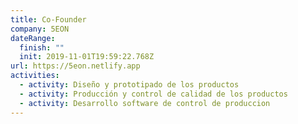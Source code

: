 ```yaml
---
title: Co-Founder
company: 5EON
dateRange:
  finish: ""
  init: 2019-11-01T19:59:22.768Z
url: https://5eon.netlify.app
activities:
  - activity: Diseño y prototipado de los productos
  - activity: Producción y control de calidad de los productos
  - activity: Desarrollo software de control de produccion
---
```

